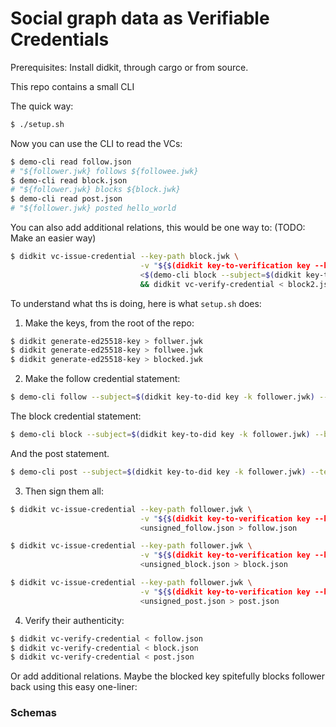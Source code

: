 # Social graph data as Verifiable Credentials

Prerequisites: Install didkit, through cargo or from source.

This repo contains a small CLI 

The quick way:
```bash
$ ./setup.sh
```

Now you can use the CLI to read the VCs:
```bash
$ demo-cli read follow.json
# "${follower.jwk} follows ${followee.jwk}
$ demo-cli read block.json
# "${follower.jwk} blocks ${block.jwk}
$ demo-cli read post.json
# "${follower.jwk} posted hello_world
```

You can also add additional relations, this would be one way to:
(TODO: Make an easier way)
```bash
$ didkit vc-issue-credential --key-path block.jwk \
                             -v "${$(didkit key-to-verification key --key-path block.jwk)}" -p asserMethod \
                             <$(demo-cli block --subject=$(didkit key-to-did key -k block.jwk) --blocks=$(didkit key-to-did key -k follower.jwk)) > block2.json \ 
                             && didkit vc-verify-credential < block2.json && demo-cli read block2.json
```

To understand what ths is doing, here is what `setup.sh` does:
1. Make the keys, from the root of the repo:
```bash
$ didkit generate-ed25518-key > follwer.jwk
$ didkit generate-ed25518-key > follwee.jwk
$ didkit generate-ed25518-key > blocked.jwk
```

2. Make the follow credential statement:
```bash
$ demo-cli follow --subject=$(didkit key-to-did key -k follower.jwk) --follows=$(didkit key-to-did key -k followee.jwk) > unsigned_follow.json
```
The block credential statement:
```bash
$ demo-cli block --subject=$(didkit key-to-did key -k follower.jwk) --blocks=$(didkit key-to-did key -k blocked.jwk) > unsigned_block.json
```
And the post statement.
```bash
$ demo-cli post --subject=$(didkit key-to-did key -k follower.jwk) --text=hello_world > unsigned_post.json
```

3. Then sign them all:
```bash
$ didkit vc-issue-credential --key-path follower.jwk \
                             -v "${$(didkit key-to-verification key --key-path follower.jwk)}" -p asserMethod \
                             <unsigned_follow.json > follow.json

$ didkit vc-issue-credential --key-path follower.jwk \
                             -v "${$(didkit key-to-verification key --key-path follower.jwk)}" -p asserMethod \
                             <unsigned_block.json > block.json

$ didkit vc-issue-credential --key-path follower.jwk \
                             -v "${$(didkit key-to-verification key --key-path follower.jwk)}" -p asserMethod \
                             <unsigned_post.json > post.json
```

4. Verify their authenticity:
```bash
$ didkit vc-verify-credential < follow.json
$ didkit vc-verify-credential < block.json
$ didkit vc-verify-credential < post.json
```


Or add additional relations. Maybe the blocked key spitefully blocks follower back using this easy one-liner:

### Schemas